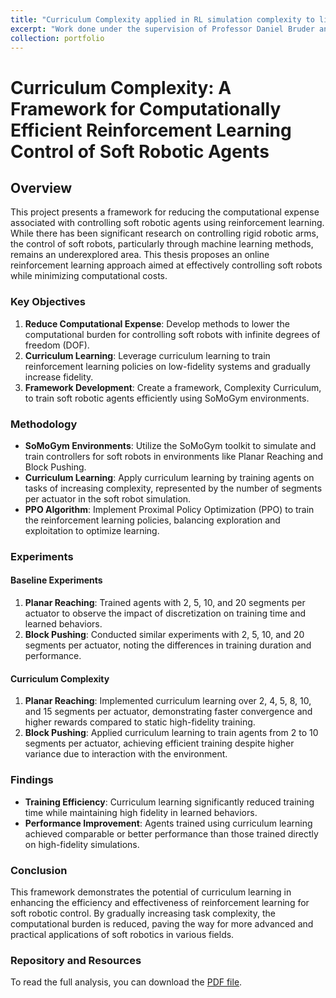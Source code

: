 ```yaml
---
title: "Curriculum Complexity applied in RL simulation complexity to lighten and speed up an agent's training time."
excerpt: "Work done under the supervision of Professor Daniel Bruder and Professor Robert Wood at the Harvard's Microrobotics Lab."
collection: portfolio
---
```


# Curriculum Complexity: A Framework for Computationally Efficient Reinforcement Learning Control of Soft Robotic Agents

## Overview

This project presents a framework for reducing the computational expense associated with controlling soft robotic agents using reinforcement learning. While there has been significant research on controlling rigid robotic arms, the control of soft robots, particularly through machine learning methods, remains an underexplored area. This thesis proposes an online reinforcement learning approach aimed at effectively controlling soft robots while minimizing computational costs.

### Key Objectives

1. **Reduce Computational Expense**: Develop methods to lower the computational burden for controlling soft robots with infinite degrees of freedom (DOF).
2. **Curriculum Learning**: Leverage curriculum learning to train reinforcement learning policies on low-fidelity systems and gradually increase fidelity.
3. **Framework Development**: Create a framework, Complexity Curriculum, to train soft robotic agents efficiently using SoMoGym environments.

### Methodology

- **SoMoGym Environments**: Utilize the SoMoGym toolkit to simulate and train controllers for soft robots in environments like Planar Reaching and Block Pushing.
- **Curriculum Learning**: Apply curriculum learning by training agents on tasks of increasing complexity, represented by the number of segments per actuator in the soft robot simulation.
- **PPO Algorithm**: Implement Proximal Policy Optimization (PPO) to train the reinforcement learning policies, balancing exploration and exploitation to optimize learning.

### Experiments

#### Baseline Experiments

1. **Planar Reaching**: Trained agents with 2, 5, 10, and 20 segments per actuator to observe the impact of discretization on training time and learned behaviors.
2. **Block Pushing**: Conducted similar experiments with 2, 5, 10, and 20 segments per actuator, noting the differences in training duration and performance.

#### Curriculum Complexity

1. **Planar Reaching**: Implemented curriculum learning over 2, 4, 5, 8, 10, and 15 segments per actuator, demonstrating faster convergence and higher rewards compared to static high-fidelity training.
2. **Block Pushing**: Applied curriculum learning to train agents from 2 to 10 segments per actuator, achieving efficient training despite higher variance due to interaction with the environment.

### Findings

- **Training Efficiency**: Curriculum learning significantly reduced training time while maintaining high fidelity in learned behaviors.
- **Performance Improvement**: Agents trained using curriculum learning achieved comparable or better performance than those trained directly on high-fidelity simulations.

### Conclusion

This framework demonstrates the potential of curriculum learning in enhancing the efficiency and effectiveness of reinforcement learning for soft robotic control. By gradually increasing task complexity, the computational burden is reduced, paving the way for more advanced and practical applications of soft robotics in various fields.

### Repository and Resources

To read the full analysis, you can download the [PDF file](../files/Vitoria___Master_Thesis.pdf).



